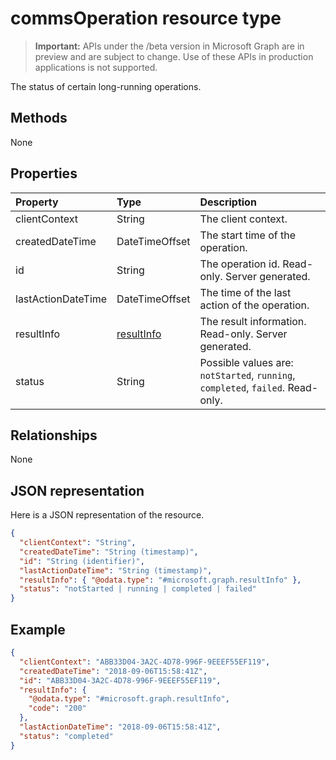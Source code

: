# commsOperation resource type

> **Important:** APIs under the /beta version in Microsoft Graph are in preview and are subject to change. Use of these APIs in production applications is not supported.

The status of certain long-running operations.

## Methods
None

## Properties

| Property           | Type                        | Description                                                                     |
| :----------------- | :-------------------------- | :-------------------------------------------------------------------------------|
| clientContext      | String                      | The client context.                                                             |
| createdDateTime    | DateTimeOffset              | The start time of the operation.                                                |
| id                 | String                      | The operation id. Read-only. Server generated.                                  |
| lastActionDateTime | DateTimeOffset              | The time of the last action of the operation.                                   |
| resultInfo         | [resultInfo](resultInfo.md) | The result information. Read-only. Server generated.                            |
| status             | String                      | Possible values are: `notStarted`, `running`, `completed`, `failed`. Read-only. |

## Relationships
None

## JSON representation

Here is a JSON representation of the resource.

<!-- {
  "blockType": "resource",
  "optionalProperties": [

  ],
  "@odata.type": "microsoft.graph.commsOperation"
}-->
```json
{
  "clientContext": "String",
  "createdDateTime": "String (timestamp)",
  "id": "String (identifier)",
  "lastActionDateTime": "String (timestamp)",
  "resultInfo": { "@odata.type": "#microsoft.graph.resultInfo" },
  "status": "notStarted | running | completed | failed"
}
```

## Example

<!-- {
  "blockType": "example",
  "@odata.type": "microsoft.graph.commsOperation"
}-->
```json
{
  "clientContext": "ABB33D04-3A2C-4D78-996F-9EEEF55EF119",
  "createdDateTime": "2018-09-06T15:58:41Z",
  "id": "ABB33D04-3A2C-4D78-996F-9EEEF55EF119",
  "resultInfo": {
    "@odata.type": "#microsoft.graph.resultInfo",
    "code": "200"
  },
  "lastActionDateTime": "2018-09-06T15:58:41Z",
  "status": "completed"
}
```

<!-- uuid: 8fcb5dbc-d5aa-4681-8e31-b001d5168d79
2015-10-25 14:57:30 UTC -->
<!-- {
  "type": "#page.annotation",
  "description": "commsOperation resource",
  "keywords": "",
  "section": "documentation",
  "tocPath": ""
}-->
